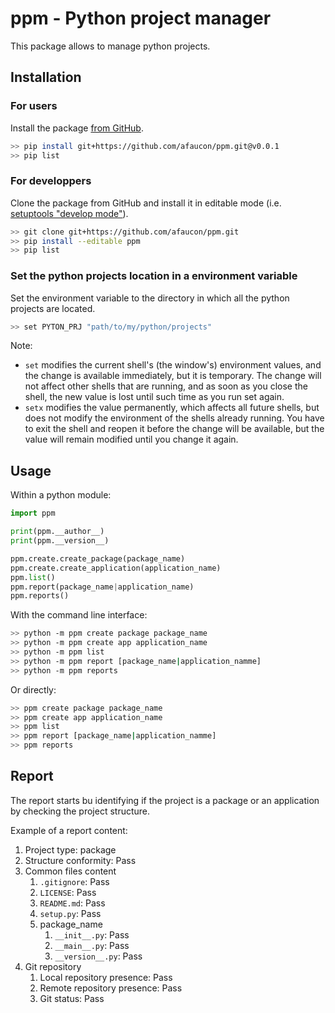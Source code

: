 # ppm - Python project manager

This package allows to manage python projects.

## Installation

### For users

Install the package [from GitHub](https://pip.pypa.io/en/stable/reference/pip_install/#git).

```bash
>> pip install git+https://github.com/afaucon/ppm.git@v0.0.1
>> pip list
```

### For developpers

Clone the package from GitHub and install it in editable mode (i.e. [setuptools "develop mode"](https://setuptools.readthedocs.io/en/latest/setuptools.html#development-mode)).

```bash
>> git clone git+https://github.com/afaucon/ppm.git
>> pip install --editable ppm
>> pip list
```

### Set the python projects location in a environment variable

Set the environment variable to the directory in which all the python projects are located.

```bash
>> set PYTON_PRJ "path/to/my/python/projects"
```

Note:

- `set` modifies the current shell's (the window's) environment values, and the change is available
immediately, but it is temporary. The change will not affect other shells that are running, and as soon as
you close the shell, the new value is lost until such time as you run set again.
- `setx` modifies the value permanently, which affects all future shells, but does not modify the
environment of the shells already running. You have to exit the shell and reopen it before the change will
be available, but the value will remain modified until you change it again.

## Usage

Within a python module:

```python
import ppm

print(ppm.__author__)
print(ppm.__version__)

ppm.create.create_package(package_name)
ppm.create.create_application(application_name)
ppm.list()
ppm.report(package_name|application_name)
ppm.reports()
```

With the command line interface:

```bash
>> python -m ppm create package package_name
>> python -m ppm create app application_name
>> python -m ppm list
>> python -m ppm report [package_name|application_namme]
>> python -m ppm reports
```

Or directly:

```bash
>> ppm create package package_name
>> ppm create app application_name
>> ppm list
>> ppm report [package_name|application_namme]
>> ppm reports
```

## Report

The report starts bu identifying if the project is a package or an application by checking the project structure.

Example of a report content:

1. Project type: package
2. Structure conformity: Pass
3. Common files content
   1. `.gitignore`: Pass
   2. `LICENSE`: Pass
   3. `README.md`: Pass
   4. `setup.py`: Pass
   5. package_name
      1. `__init__.py`: Pass
      2. `__main__.py`: Pass
      3. `__version__.py`: Pass
4. Git repository
   1. Local repository presence: Pass
   2. Remote repository presence: Pass
   3. Git status: Pass
